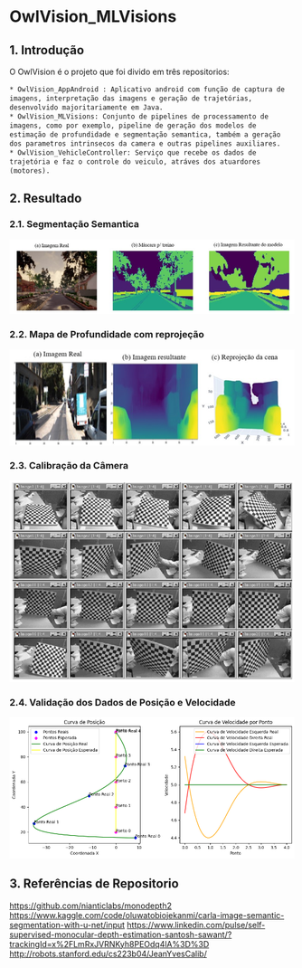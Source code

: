 # OwlVision_MLVisions

## 1. Introdução

O OwlVision é o projeto que foi divido em três repositorios: 

    * OwlVision_AppAndroid : Aplicativo android com função de captura de imagens, interpretação das imagens e geração de trajetórias, desenvolvido majoritariamente em Java.
    * OwlVision_MLVisions: Conjunto de pipelines de processamento de imagens, como por exemplo, pipeline de geração dos modelos de estimação de profundidade e segmentação semantica, também a geração dos parametros intrinsecos da camera e outras pipelines auxiliares.
    * OwlVision_VehicleController: Serviço que recebe os dados de trajetória e faz o controle do veiculo, atráves dos atuardores (motores).
   
## 2. Resultado

### 2.1. Segmentação Semantica

![Alt text](image-1.png)

### 2.2. Mapa de Profundidade com reprojeção

![Alt text](image-2.png)

### 2.3. Calibração da Câmera

![Alt text](image-3.png)

### 2.4. Validação dos Dados de Posição e Velocidade

![Alt text](image-4.png)

## 3. Referências de Repositorio

https://github.com/nianticlabs/monodepth2
https://www.kaggle.com/code/oluwatobiojekanmi/carla-image-semantic-segmentation-with-u-net/input
https://www.linkedin.com/pulse/self-supervised-monocular-depth-estimation-santosh-sawant/?trackingId=x%2FLmRxJVRNKyh8PEOdq4lA%3D%3D 
http://robots.stanford.edu/cs223b04/JeanYvesCalib/
